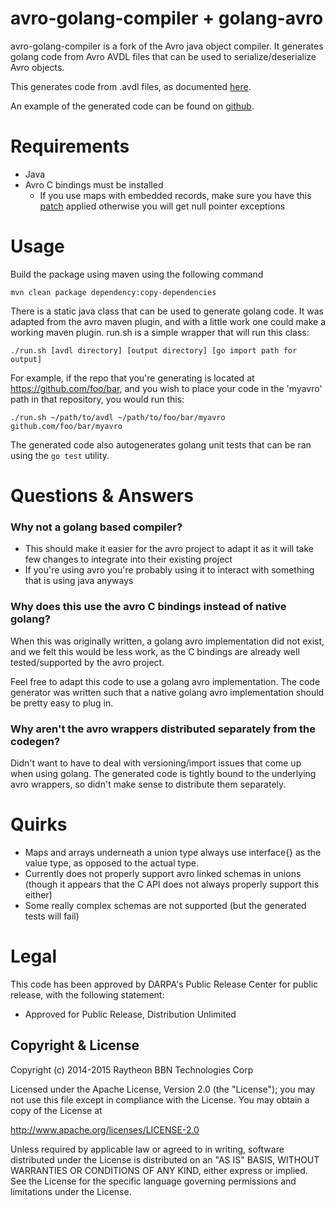 avro-golang-compiler + golang-avro
==================================

avro-golang-compiler is a fork of the Avro java object compiler.
It generates golang code from Avro AVDL files that can be used to
serialize/deserialize Avro objects.

This generates code from .avdl files, as documented [here](http://avro.apache.org/docs/1.7.7/idl.html).

An example of the generated code can be found on [github](https://github.com/BBN-D/avro-golang-example).

Requirements
============

* Java
* Avro C bindings must be installed
  * If you use maps with embedded records, make sure you have this [patch](https://issues.apache.org/jira/browse/AVRO-1561) applied
    otherwise you will get null pointer exceptions

Usage
=====

Build the package using maven using the following command

	mvn clean package dependency:copy-dependencies

There is a static java class that can be used to generate golang code.
It was adapted from the avro maven plugin, and with a little work one
could make a working maven plugin. run.sh is a simple wrapper that will
run this class:

	./run.sh [avdl directory] [output directory] [go import path for output]

For example, if the repo that you're generating is located at https://github.com/foo/bar,
and you wish to place your code in the 'myavro' path in that repository, you
would run this:

    ./run.sh ~/path/to/avdl ~/path/to/foo/bar/myavro github.com/foo/bar/myavro

The generated code also autogenerates golang unit tests that can be ran using
the `go test` utility.

Questions & Answers
===================

### Why not a golang based compiler?

* This should make it easier for the avro project to adapt it as it will 
  take few changes to integrate into their existing project
* If you're using avro you're probably using it to interact with something
  that is using java anyways

### Why does this use the avro C bindings instead of native golang?

When this was originally written, a golang avro implementation did not exist,
and we felt this would be less work, as the C bindings are already well
tested/supported by the avro project. 

Feel free to adapt this code to use a golang avro implementation. The code
generator was written such that a native golang avro implementation should
be pretty easy to plug in. 

### Why aren't the avro wrappers distributed separately from the codegen?

Didn't want to have to deal with versioning/import issues that come up
when using golang. The generated code is tightly bound to the underlying
avro wrappers, so didn't make sense to distribute them separately.

Quirks
======

* Maps and arrays underneath a union type always use interface{} as the
  value type, as opposed to the actual type.
* Currently does not properly support avro linked schemas in unions (though
  it appears that the C API does not always properly support this either)
* Some really complex schemas are not supported (but the generated tests will fail)

Legal
=====

This code has been approved by DARPA's Public Release Center for
public release, with the following statement:

* Approved for Public Release, Distribution Unlimited

Copyright & License
-------------------

Copyright (c) 2014-2015 Raytheon BBN Technologies Corp

Licensed under the Apache License, Version 2.0 (the "License");
you may not use this file except in compliance with the License.
You may obtain a copy of the License at

http://www.apache.org/licenses/LICENSE-2.0

Unless required by applicable law or agreed to in writing, software
distributed under the License is distributed on an "AS IS" BASIS,
WITHOUT WARRANTIES OR CONDITIONS OF ANY KIND, either express or implied.
See the License for the specific language governing permissions and
limitations under the License.
